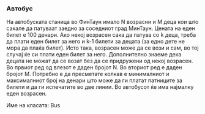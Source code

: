 ### Автобус

На автобуската станица во ФинТаун имало N возрасни и M деца кои што сакале да патуваат заедно за соседниот град МинТаун.
Цената на еден билет е 100 денари. Ако некој возрасен сака да патува со k деца, треба да плати еден билет за него и k-1
билети за децата (за едно дете не мора да плаќа билет). Исто така, возрасен може да се вози и сам, во тој случај ќе си
плати еден билет за него. Дополнително знаеме дека децата не можат да се возат без да се придружени од некој возрасен.
Во првиот ред од влезот е даден бројот N. Во вториот ред е даден бројот M. Потребно е да пресметате колкав е минималниот
и максималниот број на денари што може да ги платат патниците за билети и да ги испечатите во две линии. Во автобусот ќе
има најмалку еден возрасен.

Име на класата: Bus